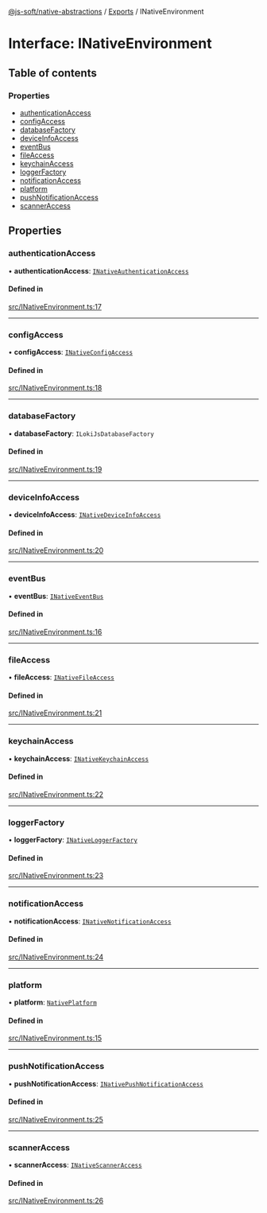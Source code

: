 [@js-soft/native-abstractions](../README.md) / [Exports](../modules.md) / INativeEnvironment

# Interface: INativeEnvironment

## Table of contents

### Properties

- [authenticationAccess](INativeEnvironment.md#authenticationaccess)
- [configAccess](INativeEnvironment.md#configaccess)
- [databaseFactory](INativeEnvironment.md#databasefactory)
- [deviceInfoAccess](INativeEnvironment.md#deviceinfoaccess)
- [eventBus](INativeEnvironment.md#eventbus)
- [fileAccess](INativeEnvironment.md#fileaccess)
- [keychainAccess](INativeEnvironment.md#keychainaccess)
- [loggerFactory](INativeEnvironment.md#loggerfactory)
- [notificationAccess](INativeEnvironment.md#notificationaccess)
- [platform](INativeEnvironment.md#platform)
- [pushNotificationAccess](INativeEnvironment.md#pushnotificationaccess)
- [scannerAccess](INativeEnvironment.md#scanneraccess)

## Properties

### authenticationAccess

• **authenticationAccess**: [`INativeAuthenticationAccess`](INativeAuthenticationAccess.md)

#### Defined in

[src/INativeEnvironment.ts:17](https://github.com/js-soft/ts-native-access/blob/6589b22/packages/abstractions/src/INativeEnvironment.ts#L17)

___

### configAccess

• **configAccess**: [`INativeConfigAccess`](INativeConfigAccess.md)

#### Defined in

[src/INativeEnvironment.ts:18](https://github.com/js-soft/ts-native-access/blob/6589b22/packages/abstractions/src/INativeEnvironment.ts#L18)

___

### databaseFactory

• **databaseFactory**: `ILokiJsDatabaseFactory`

#### Defined in

[src/INativeEnvironment.ts:19](https://github.com/js-soft/ts-native-access/blob/6589b22/packages/abstractions/src/INativeEnvironment.ts#L19)

___

### deviceInfoAccess

• **deviceInfoAccess**: [`INativeDeviceInfoAccess`](INativeDeviceInfoAccess.md)

#### Defined in

[src/INativeEnvironment.ts:20](https://github.com/js-soft/ts-native-access/blob/6589b22/packages/abstractions/src/INativeEnvironment.ts#L20)

___

### eventBus

• **eventBus**: [`INativeEventBus`](INativeEventBus.md)

#### Defined in

[src/INativeEnvironment.ts:16](https://github.com/js-soft/ts-native-access/blob/6589b22/packages/abstractions/src/INativeEnvironment.ts#L16)

___

### fileAccess

• **fileAccess**: [`INativeFileAccess`](INativeFileAccess.md)

#### Defined in

[src/INativeEnvironment.ts:21](https://github.com/js-soft/ts-native-access/blob/6589b22/packages/abstractions/src/INativeEnvironment.ts#L21)

___

### keychainAccess

• **keychainAccess**: [`INativeKeychainAccess`](INativeKeychainAccess.md)

#### Defined in

[src/INativeEnvironment.ts:22](https://github.com/js-soft/ts-native-access/blob/6589b22/packages/abstractions/src/INativeEnvironment.ts#L22)

___

### loggerFactory

• **loggerFactory**: [`INativeLoggerFactory`](INativeLoggerFactory.md)

#### Defined in

[src/INativeEnvironment.ts:23](https://github.com/js-soft/ts-native-access/blob/6589b22/packages/abstractions/src/INativeEnvironment.ts#L23)

___

### notificationAccess

• **notificationAccess**: [`INativeNotificationAccess`](INativeNotificationAccess.md)

#### Defined in

[src/INativeEnvironment.ts:24](https://github.com/js-soft/ts-native-access/blob/6589b22/packages/abstractions/src/INativeEnvironment.ts#L24)

___

### platform

• **platform**: [`NativePlatform`](../enums/NativePlatform.md)

#### Defined in

[src/INativeEnvironment.ts:15](https://github.com/js-soft/ts-native-access/blob/6589b22/packages/abstractions/src/INativeEnvironment.ts#L15)

___

### pushNotificationAccess

• **pushNotificationAccess**: [`INativePushNotificationAccess`](INativePushNotificationAccess.md)

#### Defined in

[src/INativeEnvironment.ts:25](https://github.com/js-soft/ts-native-access/blob/6589b22/packages/abstractions/src/INativeEnvironment.ts#L25)

___

### scannerAccess

• **scannerAccess**: [`INativeScannerAccess`](INativeScannerAccess.md)

#### Defined in

[src/INativeEnvironment.ts:26](https://github.com/js-soft/ts-native-access/blob/6589b22/packages/abstractions/src/INativeEnvironment.ts#L26)
